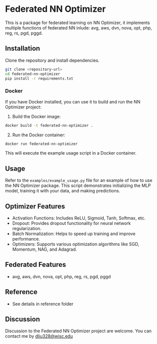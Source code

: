 

# Federated NN Optimizer

This is a package for federated learning on NN Optimizer, it implements multiple functions of federated NN inlude: avg, aws, dvn, nova, opt, php, reg, rs, pgd, pggd.

## Installation

Clone the repository and install dependencies.

```bash
git clone <repository-url>
cd federated-nn-optimizer
pip install -r requirements.txt
```

### Docker

If you have Docker installed, you can use it to build and run the NN Optimizer project:

1. Build the Docker image:

```bash
docker build -t federated-nn-optimizer .
```

2. Run the Docker container:

```bash
docker run federated-nn-optimizer
```

This will execute the example usage script in a Docker container.

## Usage

Refer to the `examples/example_usage.py` file for an example of how to use the NN Optimizer package. This script demonstrates initializing the MLP model, training it with your data, and making predictions.

## Optimizer Features

- Activation Functions: Includes ReLU, Sigmoid, Tanh, Softmax, etc.
- Dropout: Provides dropout functionality for neural network regularization.
- Batch Normalization: Helps to speed up training and improve performance.
- Optimizers: Supports various optimization algorithms like SGD, Momentum, NAG, and Adagrad.

## Federated Features

- avg, aws, dvn, nova, opt, php, reg, rs, pgd, pggd

## Reference

- See details in reference folder

## Discussion

Discussion to the Federated NN Optimizer project are welcome. You can contact me by dliu328@wisc.edu
